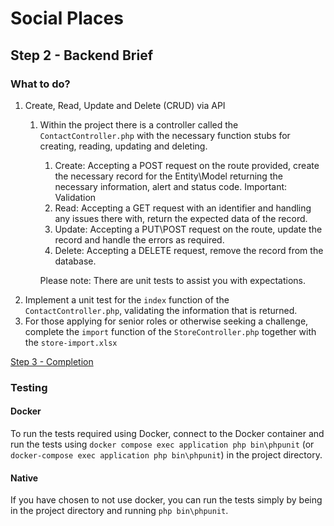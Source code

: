 # Social Places
## Step 2 - Backend Brief
### What to do?
1. Create, Read, Update and Delete (CRUD) via API
   1. Within the project there is a controller called the `ContactController.php` with the necessary function stubs for creating, reading, updating and deleting.
      1. Create: Accepting a POST request on the route provided, create the necessary record for the Entity\Model returning the necessary information, alert and status code. 
        Important: Validation 
      2. Read: Accepting a GET request with an identifier and handling any issues there with, return the expected data of the record.
      3. Update: Accepting a PUT\POST request on the route, update the record and handle the errors as required.
      4. Delete: Accepting a DELETE request, remove the record from the database.
   
      Please note: There are unit tests to assist you with expectations.
2. Implement a unit test for the `index` function of the `ContactController.php`, validating the information that is returned.
3. For those applying for senior roles or otherwise seeking a challenge, complete the `import` function of the `StoreController.php` together with the `store-import.xlsx`

[Step 3 - Completion](./Step%203%20-%20Completion.md)

### Testing
#### Docker
To run the tests required using Docker, connect to the Docker container and run the tests using `docker compose exec application php bin\phpunit` (or 
`docker-compose exec application php bin\phpunit`) in the project directory. 

#### Native
If you have chosen to not use docker, you can run the tests simply by being in the project directory and running `php bin\phpunit`.
